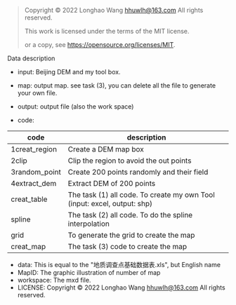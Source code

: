 > Copyright © 2022 Longhao Wang hhuwlh@163.com All rights reserved.
>
> This work is licensed under the terms of the MIT license.  
>
> or a copy, see <https://opensource.org/licenses/MIT>.

Data description

* input: Beijing DEM and my tool box.

* map: output map. see task (3), you can delete all the file to generate your own file.
* output: output file (also the work space)
* code:

| code          | description                                                  |
| ------------- | ------------------------------------------------------------ |
| 1creat_region | Create a DEM map box                                         |
| 2clip         | Clip the region to avoid the out points                      |
| 3random_point | Create 200 points randomly and their field                   |
| 4extract_dem  | Extract DEM of 200 points                                    |
| creat_table   | The task (1) all code. To create my own Tool (input: excel, output: shp) |
| spline        | The task (2) all code. To do the spline interpolation        |
| grid          | To generate the grid to create the map                       |
| creat_map     | The task (3) code to create the map                          |

* data: This is equal to the "地质调查点基础数据表.xls", but English name
* MapID: The graphic illustration of number of map 
* workspace: The mxd file.
* LICENSE: Copyright © 2022 Longhao Wang hhuwlh@163.com All rights reserved.